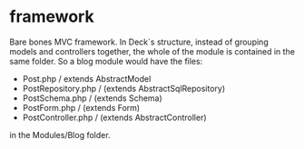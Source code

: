 # framework

Bare bones MVC framework. In Deck`s structure, instead of grouping models and controllers together, the whole of the module is contained in the same folder. So a blog module would have the files:

- Post.php / extends AbstractModel
- PostRepository.php / (extends AbstractSqlRepository)
- PostSchema.php / (extends Schema)
- PostForm.php / (extends Form)
- PostController.php / (extends AbstractController)

in the Modules/Blog folder.

